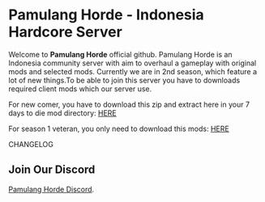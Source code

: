 # Pamulang Horde - Indonesia Hardcore Server

Welcome to **Pamulang Horde** official github. Pamulang Horde is an Indonesia community server with aim to overhaul a gameplay with original mods and selected mods. Currently we are in 2nd season, which feature a lot of new things.To be able to join this server you have to downloads required client mods which our server use.

For new comer, you have to download this zip and extract here in your 7 days to die mod directory: [HERE](https://drive.google.com/file/d/1qEeiACcWuY2VeyTa9AdKFRzQrmO6HGd7/view?usp=sharing)

For season 1 veteran, you only need to download this mods: [HERE](https://drive.google.com/file/d/1riKS61aokramPC2fYY3AT4c3rDsPoYI5/view?usp=sharing)

CHANGELOG

## Join Our Discord

[Pamulang Horde Discord](s.id/pamulanghordediscord).